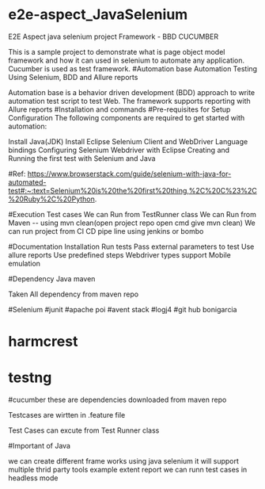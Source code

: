 # e2e-aspect_JavaSelenium

E2E Aspect java selenium project
Framework - BBD CUCUMBER

This is a sample project to demonstrate what is page object model framework and how it can used in selenium to automate any application. Cucumber is used as test framework.
#Automation base
Automation Testing Using Selenium, BDD and Allure reports

Automation base is a behavior driven development (BDD) approach to write automation test script to test Web.
The framework supports reporting with Allure reports
#Installation and commands
#Pre-requisites for Setup Configuration
The following components are required to get started with automation:

Install Java(JDK)
Install Eclipse
Selenium Client and WebDriver Language bindings
Configuring Selenium Webdriver with Eclipse
Creating and Running the first test with Selenium and Java

#Ref: https://www.browserstack.com/guide/selenium-with-java-for-automated-test#:~:text=Selenium%20is%20the%20first%20thing,%2C%20C%23%2C%20Ruby%2C%20Python.


#Execution Test cases
We can Run from TestRunner class
We can Run from Maven -- using mvn clean(open project repo open cmd give mvn clean)
We can run project from CI CD pipe line using jenkins or bombo


#Documentation
Installation
Run tests
Pass external parameters to test
Use allure reports
Use predefined steps
Webdriver types support
Mobile emulation


#Dependency Java maven

Taken All dependency from maven repo

#Selenium
#junit
#apache poi
#avent stack
#logj4
#git hub bonigarcia
# harmcrest
# testng
#cucumber
these are dependencies downloaded from maven repo

Testcases are wirtten in .feature file

Test Cases can excute from Test Runner class

#Important of Java 

we can create different frame works using java selenium
it will support multiple thrid party tools example extent report
we can runn test cases in headless mode
